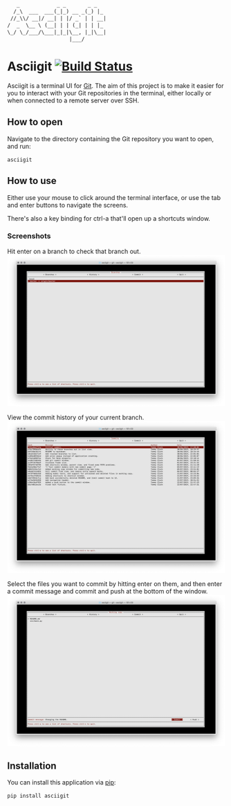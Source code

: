        _            _ _       _ _   
      /_\  ___  ___(_|_) __ _(_) |_ 
     //_\\/ __|/ __| | |/ _` | | __|
    /  _  \__ \ (__| | | (_| | | |_ 
    \_/ \_/___/\___|_|_|\__, |_|\__|
                        |___/       
          
# Asciigit [![Build Status](https://travis-ci.com/tommyclark/asciigit.svg?token=YfxAsFSSF6uMWM3sNFjo&branch=master)](https://travis-ci.com/tommyclark/asciigit)              

Asciigit is a terminal UI for [Git](https://git-scm.com). The aim of this project is to make it easier
for you to interact with your Git repositories in the terminal, either
locally or when connected to a remote server over SSH.

## How to open
Navigate to the directory containing the Git repository you want to open, and
run:

```shell
asciigit
```

## How to use
Either use your mouse to click around the terminal interface, or use the tab 
and enter buttons to navigate the screens.

There's also a key binding for ctrl-a that'll open up a shortcuts window.

### Screenshots
Hit enter on a branch to check that branch out.
![terminal git client branch screenshot](assets/branches.png "Asciigit branch window")

View the commit history of your current branch.
![terminal git client commit screenshot](assets/commits.png "Asciigit commits window")

Select the files you want to commit by hitting enter on them,
and then enter a commit message and commit and push at the bottom
of the window.
![terminal git client working copy screenshot](assets/working-copy.png "Asciigit working copy window")

## Installation
You can install this application via [pip](https://pypi.org/project/asciigit):
```
pip install asciigit
```
